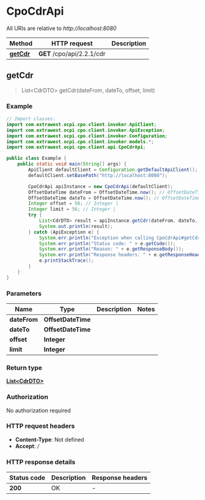 # CpoCdrApi

All URIs are relative to *http://localhost:8080*

| Method | HTTP request | Description |
|------------- | ------------- | -------------|
| [**getCdr**](CpoCdrApi.md#getCdr) | **GET** /cpo/api/2.2.1/cdr |  |



## getCdr

> List&lt;CdrDTO&gt; getCdr(dateFrom, dateTo, offset, limit)



### Example

```java
// Import classes:
import com.extrawest.ocpi.cpo.client.invoker.ApiClient;
import com.extrawest.ocpi.cpo.client.invoker.ApiException;
import com.extrawest.ocpi.cpo.client.invoker.Configuration;
import com.extrawest.ocpi.cpo.client.invoker.models.*;
import com.extrawest.ocpi.cpo.client.api.CpoCdrApi;

public class Example {
    public static void main(String[] args) {
        ApiClient defaultClient = Configuration.getDefaultApiClient();
        defaultClient.setBasePath("http://localhost:8080");

        CpoCdrApi apiInstance = new CpoCdrApi(defaultClient);
        OffsetDateTime dateFrom = OffsetDateTime.now(); // OffsetDateTime | 
        OffsetDateTime dateTo = OffsetDateTime.now(); // OffsetDateTime | 
        Integer offset = 56; // Integer | 
        Integer limit = 56; // Integer | 
        try {
            List<CdrDTO> result = apiInstance.getCdr(dateFrom, dateTo, offset, limit);
            System.out.println(result);
        } catch (ApiException e) {
            System.err.println("Exception when calling CpoCdrApi#getCdr");
            System.err.println("Status code: " + e.getCode());
            System.err.println("Reason: " + e.getResponseBody());
            System.err.println("Response headers: " + e.getResponseHeaders());
            e.printStackTrace();
        }
    }
}
```

### Parameters


| Name | Type | Description  | Notes |
|------------- | ------------- | ------------- | -------------|
| **dateFrom** | **OffsetDateTime**|  | |
| **dateTo** | **OffsetDateTime**|  | |
| **offset** | **Integer**|  | |
| **limit** | **Integer**|  | |

### Return type

[**List&lt;CdrDTO&gt;**](CdrDTO.md)

### Authorization

No authorization required

### HTTP request headers

- **Content-Type**: Not defined
- **Accept**: */*


### HTTP response details
| Status code | Description | Response headers |
|-------------|-------------|------------------|
| **200** | OK |  -  |

